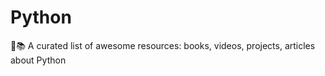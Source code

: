 # Python
:snake::books: A curated list of awesome resources: books, videos, projects, articles about Python

